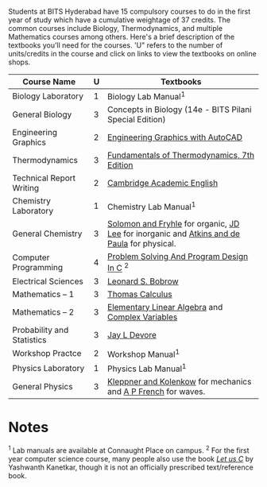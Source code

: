 <!-- TITLE: First Year Courses -->
<!-- SUBTITLE: Information about the first year courses, which are common to all branches (except B. Pharma. students).-->

Students at BITS Hyderabad have 15 compulsory courses to do in the first year of study which have a cumulative weightage of 37 credits. The common courses include Biology, Thermodynamics, and multiple Mathematics courses among others. Here's a brief description of the textbooks you'll need for the courses. 'U" refers to the number of units/credits in the course and click on links to view the textbooks on online shops.

| Course Name | U | Textbooks |
|--|-|--|
| Biology Laboratory | 1 | Biology Lab Manual<sup>1</sup> |
| General Biology | 3 | Concepts in Biology (14e - BITS Pilani Special Edition)  |
| Engineering Graphics | 2 | [Engineering Graphics with AutoCAD](https://amzn.to/2OibRYP) |
| Thermodynamics | 3 | [Fundamentals of Thermodynamics, 7th Edition](https://amzn.to/2v6jvMK) |
| Technical Report Writing | 2 | [Cambridge Academic English](https://amzn.to/2mJSc7a) |
| Chemistry Laboratory | 1 | Chemistry Lab Manual<sup>1</sup> |
| General Chemistry | 3 |  [Solomon and Fryhle](https://amzn.to/2NGEjCr) for organic, [JD Lee](https://amzn.to/2A7PFxf) for inorganic and [Atkins and de Paula](https://amzn.to/2Acf49e) for physical.|
| Computer Programming | 4 | [Problem Solving And Program Design In C](https://amzn.to/2v6WeKL) <sup>2</sup> |
 Electrical Sciences | 3 | [Leonard S. Bobrow](https://amzn.to/2LoKRsH) |
| Mathematics – 1 | 3 | [Thomas Calculus](https://amzn.to/2mFolgq) |
| Mathematics – 2 | 3 | [Elementary Linear Algebra](https://amzn.to/2LOWg17) and [Complex Variables](https://amzn.to/2LpQ0Rl) |
| Probability and Statistics | 3 | [Jay L Devore](https://amzn.to/2Ahb07M) |
| Workshop Practce | 2 | Workshop Manual<sup>1</sup> |
| Physics Laboratory | 1 | Physics Lab Manual<sup>1</sup> |
| General Physics | 3 | [Kleppner and Kolenkow](https://amzn.to/2mFoWia) for mechanics and [A P French](https://amzn.to/2v40VoE) for waves. |

# Notes

<sup>1</sup> Lab manuals are available at Connaught Place on campus. 
<sup>2</sup> For the first year computer science course, many people also use the book *[Let us C](https://amzn.to/2v4vxGK)* by Yashwanth Kanetkar, though it is not an officially prescribed text/reference book.